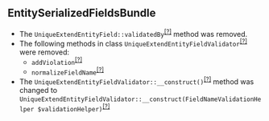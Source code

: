 EntitySerializedFieldsBundle
----------------------------
* The `UniqueExtendEntityField::validatedBy`<sup>[[?]](https://github.com/oroinc/OroEntitySerializedFieldsBundle/tree/5.0.0-beta.1/Validator/Constraints/UniqueExtendEntityField.php#L15 "Oro\Bundle\EntitySerializedFieldsBundle\Validator\Constraints\UniqueExtendEntityField::validatedBy")</sup> method was removed.
* The following methods in class `UniqueExtendEntityFieldValidator`<sup>[[?]](https://github.com/oroinc/OroEntitySerializedFieldsBundle/tree/5.0.0-beta.1/Validator/Constraints/UniqueExtendEntityFieldValidator.php#L53 "Oro\Bundle\EntitySerializedFieldsBundle\Validator\Constraints\UniqueExtendEntityFieldValidator")</sup> were removed:
   - `addViolation`<sup>[[?]](https://github.com/oroinc/OroEntitySerializedFieldsBundle/tree/5.0.0-beta.1/Validator/Constraints/UniqueExtendEntityFieldValidator.php#L53 "Oro\Bundle\EntitySerializedFieldsBundle\Validator\Constraints\UniqueExtendEntityFieldValidator::addViolation")</sup>
   - `normalizeFieldName`<sup>[[?]](https://github.com/oroinc/OroEntitySerializedFieldsBundle/tree/5.0.0-beta.1/Validator/Constraints/UniqueExtendEntityFieldValidator.php#L74 "Oro\Bundle\EntitySerializedFieldsBundle\Validator\Constraints\UniqueExtendEntityFieldValidator::normalizeFieldName")</sup>
* The `UniqueExtendEntityFieldValidator::__construct()`<sup>[[?]](https://github.com/oroinc/OroEntitySerializedFieldsBundle/tree/5.0.0-beta.1/Validator/Constraints/UniqueExtendEntityFieldValidator.php#L22 "Oro\Bundle\EntitySerializedFieldsBundle\Validator\Constraints\UniqueExtendEntityFieldValidator")</sup> method was changed to `UniqueExtendEntityFieldValidator::__construct(FieldNameValidationHelper $validationHelper)`<sup>[[?]](https://github.com/oroinc/OroEntitySerializedFieldsBundle/tree/5.0.0-beta.2/Validator/Constraints/UniqueExtendEntityFieldValidator.php#L18 "Oro\Bundle\EntitySerializedFieldsBundle\Validator\Constraints\UniqueExtendEntityFieldValidator")</sup>
